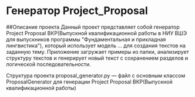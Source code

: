 # Генератор Project_Proposal

##Описание проекта
Данный проект представляет собой генератор Project Proposal ВКР(Выпускной квалификационной работы в НИУ ВШЭ для выпускников программы "Фундаментальная и прикладная лингвистика"), который использует модель ... для создания текстов на заданную тему. Приложение загружает примеры из папки, анализирует структуру текстов и генерирует новый текст с сохранением разделов и логической последовательности.

Структура проекта
proposal_generator.py — файл с основным классом ProposalGenerator для генерации Project Proposal ВКР(Выпускной квалификационной работы)
